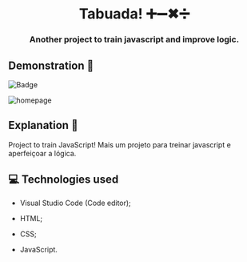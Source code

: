 <h1 align = 'center'> Tabuada! ➕➖✖➗</h1>
<h3 align = 'center'> Another project to train javascript and improve logic. </h1>
 
 ## Demonstration 👀 
 
  ![Badge](https://img.shields.io/static/v1?label=DEV&message=Tamila&color=01010a&style=flat&logo=)
 
 ![homepage]()
 
 ## Explanation 📑
 
 <p> Project to train JavaScript!
Mais um projeto para treinar javascript e aperfeiçoar a lógica.<p>
 
 ## 💻 Technologies used

 * Visual Studio Code (Code editor);

* HTML;

* CSS;

* JavaScript. 
